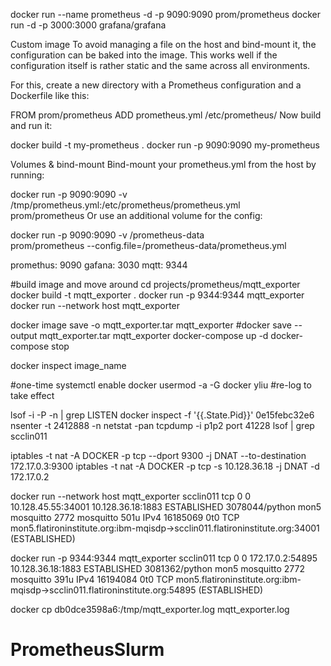 docker run --name prometheus -d -p 9090:9090 prom/prometheus
docker run -d -p 3000:3000 grafana/grafana

Custom image
To avoid managing a file on the host and bind-mount it, the configuration can be baked into the image. This works well if the configuration itself is rather static and the same across all environments.

For this, create a new directory with a Prometheus configuration and a Dockerfile like this:

FROM prom/prometheus
ADD prometheus.yml /etc/prometheus/
Now build and run it:

docker build -t my-prometheus .
docker run -p 9090:9090 my-prometheus

Volumes & bind-mount
Bind-mount your prometheus.yml from the host by running:

docker run -p 9090:9090 -v /tmp/prometheus.yml:/etc/prometheus/prometheus.yml \
       prom/prometheus
Or use an additional volume for the config:

docker run -p 9090:9090 -v /prometheus-data \
       prom/prometheus --config.file=/prometheus-data/prometheus.yml


promethus: 9090
gafana: 3030
mqtt: 9344

#build image and move around
cd projects/prometheus/mqtt_exporter
docker build -t mqtt_exporter . 
docker run -p 9344:9344 mqtt_exporter
docker run --network host mqtt_exporter

docker image save -o mqtt_exporter.tar mqtt_exporter
#docker save --output mqtt_exporter.tar mqtt_exporter
docker-compose up -d
docker-compose stop 

docker inspect image_name

#one-time
systemctl enable docker
usermod -a -G docker yliu #re-log to take effect

lsof -i -P -n | grep LISTEN
docker inspect -f '{{.State.Pid}}' 0e15febc32e6
nsenter -t 2412888 -n netstat -pan
tcpdump -i p1p2 port 41228
lsof | grep scclin011

iptables -t nat -A DOCKER -p tcp --dport 9300 -j DNAT --to-destination 172.17.0.3:9300
iptables -t nat -A DOCKER -p tcp -s 10.128.36.18 -j DNAT -d 172.17.0.2

docker run --network host mqtt_exporter
scclin011
tcp        0      0 10.128.45.55:34001      10.128.36.18:1883       ESTABLISHED 3078044/python
mon5
mosquitto   2772        mosquitto  501u     IPv4           16185069       0t0        TCP mon5.flatironinstitute.org:ibm-mqisdp->scclin011.flatironinstitute.org:34001 (ESTABLISHED)

docker run -p 9344:9344 mqtt_exporter
scclin011
tcp        0      0 172.17.0.2:54895        10.128.36.18:1883       ESTABLISHED 3081362/python 
mon5
mosquitto   2772        mosquitto  391u     IPv4           16194084       0t0        TCP mon5.flatironinstitute.org:ibm-mqisdp->scclin011.flatironinstitute.org:54895 (ESTABLISHED)


docker cp db0dce3598a6:/tmp/mqtt_exporter.log mqtt_exporter.log
# PrometheusSlurm
